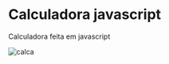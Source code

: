 # Calculadora javascript
Calculadora feita em javascript

![calca](https://user-images.githubusercontent.com/45835780/53908287-c8ea1200-402d-11e9-82e8-08c58bd9be3a.png)
